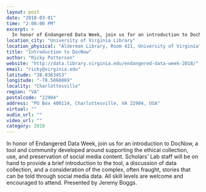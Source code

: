 ```yaml
---
layout: post
date: "2018-03-01"
time: "2:00:00 PM"
excerpt: >
  In honor of Endangered Data Week, join us for an introduction to DocNow, a tool and community developed around supporting the ethical ...
location_city: "University of Virginia Library"
location_physical: "Alderman Library, Room 421, University of Virginia"
title: "Introduction to DocNow"
author: "Ricky Patterson"
website: "http://data.library.virginia.edu/endangered-data-week-2018/"
email: "ricky@virginia.edu"
latitude: "38.0363453"
longitude: "-78.5060869"
locality: "Charlottesville"
region: "VA"
postalcode: "22904"
address: "PO Box 400114, Charlottesville, VA 22904, USA"
virtual: ""
audio_url: ""
video_url: ""
category: 2018
---
```


In honor of Endangered Data Week, join us for an introduction to DocNow, a tool and community developed around supporting the ethical collection, use, and preservation of social media content.  Scholars' Lab staff will be on hand to provide a brief introduction to the tool, a discussion of data collection, and a consideration of the complex, often fraught, stories that can be told through social media data. All skill levels are welcome and encouraged to attend. Presented by Jeremy Boggs.
